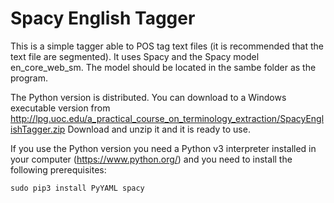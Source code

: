 # Spacy English Tagger

This is a simple tagger able to POS tag text files (it is recommended that the text file are segmented). It uses Spacy and the Spacy model en_core_web_sm. The model should be located in the sambe folder as the program.

The Python version is distributed. You can download to a Windows executable version from http://lpg.uoc.edu/a_practical_course_on_terminology_extraction/SpacyEnglishTagger.zip Download and unzip it and it is ready to use.

If you use the Python version you need a Python v3 interpreter installed in your computer (https://www.python.org/) and you need to install the following prerequisites:

```sudo pip3 install PyYAML spacy```
